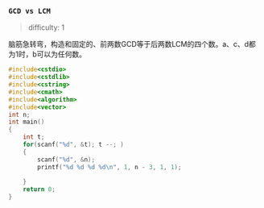 ### `GCD vs LCM`

> difficulty: 1

脑筋急转弯，构造和固定的、前两数GCD等于后两数LCM的四个数。a、c、d都为1时，b可以为任何数。

```cpp
#include<cstdio>
#include<cstdlib>
#include<cstring>
#include<cmath>
#include<algorithm>
#include<vector>
int n;
int main()
{
    int t;
    for(scanf("%d", &t); t --; )
    {
        scanf("%d", &n);
        printf("%d %d %d %d\n", 1, n - 3, 1, 1);
        
    }
    return 0;
}
```

